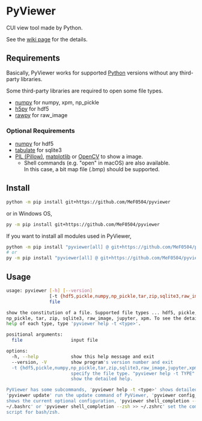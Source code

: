 # PyViewer

CUI view tool made by Python.

See the [wiki page](https://github.com/MeF0504/pyviewer/wiki) for the details.

## Requirements

Basically, PyViewer works for supported [Python](https://www.python.org/) versions
without any third-party libraries.

Some third-party libraries are required to open some file types.
- [numpy](https://numpy.org/) for numpy, xpm, np_pickle
- [h5py](https://docs.h5py.org/) for hdf5
- [rawpy](https://letmaik.github.io/rawpy/api/rawpy.RawPy.html) for raw_image

### Optional Requirements

- [numpy](https://numpy.org/) for hdf5
- [tabulate](https://pypi.org/project/tabulate/) for sqlite3
- [PIL (Pillow)](https://pillow.readthedocs.io/), [matplotlib](https://matplotlib.org/) or [OpenCV](https://pypi.org/project/opencv-python/) to show a image.
    - Shell commands (e.g. "open" in macOS) are also available.  
      In this case, a bit map file (.bmp) should be supported.

## Install

```bash
python -m pip install git+https://github.com/MeF0504/pyviewer
```
or in Windows OS,
```bash
py -m pip install git+https://github.com/MeF0504/pyviewer
```

If you want to install all modules used in PyViewer,
```bash
python -m pip install "pyviewer[all] @ git+https://github.com/MeF0504/pyviewer"
# or
py -m pip install "pyviewer[all] @ git+https://github.com/MeF0504/pyviewer"
```

## Usage
```bash
usage: pyviewer [-h] [--version]
                [-t {hdf5,pickle,numpy,np_pickle,tar,zip,sqlite3,raw_image,jupyter,xpm}]
                file

show the constitution of a file. Supported file types ... hdf5, pickle, numpy,
np_pickle, tar, zip, sqlite3, raw_image, jupyter, xpm. To see the detailed
help of each type, type 'pyviewer help -t <type>'.

positional arguments:
  file                  input file

options:
  -h, --help            show this help message and exit
  --version, -V         show program's version number and exit
  -t {hdf5,pickle,numpy,np_pickle,tar,zip,sqlite3,raw_image,jupyter,xpm}, --type {hdf5,pickle,numpy,np_pickle,tar,zip,sqlite3,raw_image,jupyter,xpm}
                        specify the file type. "pyviewer help -t TYPE" will
                        show the detailed help.

PyViewer has some subcommands, 'pyviewer help -t <type>' shows detailed help,
'pyviewer update' run the update command of PyViewer, 'pyviewer config_list'
shows the current optional configuration, 'pyviewer shell_completion --bash >>
~/.bashrc' or 'pyviewer shell_completion --zsh >> ~/.zshrc' set the completion
script for bash/zsh.
```

